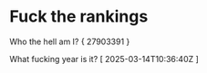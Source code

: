 # Fuck the rankings

Who the hell am I?
{ 27903391 }

What fucking year is it?
[ 2025-03-14T10:36:40Z ]
